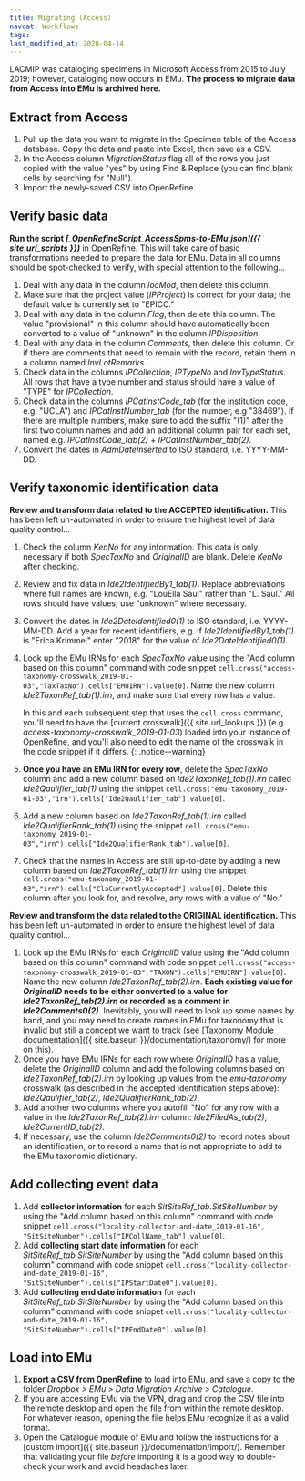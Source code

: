 ```yaml
---
title: Migrating (Access)
navcat: Workflows
tags:
last_modified_at: 2020-04-14
---
```

LACMIP was cataloging specimens in Microsoft Access from 2015 to July 2019; however, cataloging now occurs in EMu. **The process to migrate data from Access into EMu is archived here.**

## Extract from Access

1. Pull up the data you want to migrate in the Specimen table of the Access database. Copy the data and paste into Excel, then save as a CSV.
1. In the Access column *MigrationStatus* flag all of the rows you just copied with the value "yes" by using Find & Replace (you can find blank cells by searching for "Null").
1. Import the newly-saved CSV into OpenRefine.

## Verify basic data

**Run the script *[_OpenRefineScript_AccessSpms-to-EMu.json]({{ site.url_scripts }})*** in OpenRefine. This will take care of basic transformations needed to prepare the data for EMu. Data in all columns should be spot-checked to verify, with special attention to the following...

1. Deal with any data in the column *locMod*, then delete this column.
1. Make sure that the project value (*IPProject*) is correct for your data; the default value is currently set to "EPICC."
1. Deal with any data in the column *Flag*, then delete this column. The value "provisional" in this column should have automatically been converted to a value of "unknown" in the column *IPDisposition*.
1. Deal with any data in the column *Comments*, then delete this column. Or if there are comments that need to remain with the record, retain them in a column named *InvLotRemarks*.
1. Check data in the columns *IPCollection*, *IPTypeNo* and *InvTypeStatus*. All rows that have a type number and status should have a value of "TYPE" for *IPCollection*.
1. Check data in the columns *IPCatInstCode_tab* (for the institution code, e.g. "UCLA") and *IPCatInstNumber_tab* (for the number, e.g "38469"). If there are multiple numbers, make sure to add the suffix "(1)" after the first two column names and add an additional column pair for each set, named e.g. *IPCatInstCode_tab(2)* + *IPCatInstNumber_tab(2)*.
1. Convert the dates in *AdmDateInserted* to ISO standard, i.e. YYYY-MM-DD.

## Verify taxonomic identification data

**Review and transform data related to the ACCEPTED identification.** This has been left un-automated in order to ensure the highest level of data quality control...

1. Check the column *KenNo* for any information. This data is only necessary if both *SpecTaxNo* and *OriginalID* are blank. Delete *KenNo* after checking.
1. Review and fix data in *Ide2IdentifiedBy1_tab(1)*. Replace abbreviations where full names are known, e.g. "LouElla Saul" rather than "L. Saul." All rows should have values; use "unknown" where necessary.
1. Convert the dates in *Ide2DateIdentified0(1)* to ISO standard, i.e. YYYY-MM-DD. Add a year for recent identifiers, e.g. if *Ide2IdentifiedBy1_tab(1)* is "Erica Krimmel" enter "2018" for the value of *Ide2DateIdentified0(1)*.
1. Look up the EMu IRNs for each *SpecTaxNo* value using the "Add column based on this column" command with code snippet `cell.cross("access-taxonomy-crosswalk_2019-01-03","TaxTaxNo").cells["EMUIRN"].value[0]`. Name the new column *Ide2TaxonRef_tab(1).irn*, and make sure that every row has a value.

    In this and each subsequent step that uses the `cell.cross` command, you'll need to have the [current crosswalk]({{ site.url_lookups }}) (e.g. *access-taxonomy-crosswalk_2019-01-03*) loaded into your instance of OpenRefine, and you'll also need to edit the name of the crosswalk in the code snippet if it differs.
    {: .notice--warning}

1. **Once you have an EMu IRN for every row**, delete the *SpecTaxNo* column and add a new column based on *Ide2TaxonRef_tab(1).irn* called *Ide2Qaulifier_tab(1)* using the snippet `cell.cross("emu-taxonomy_2019-01-03","irn").cells["Ide2Qaulifier_tab"].value[0]`.
1. Add a new column based on *Ide2TaxonRef_tab(1).irn* called *Ide2QualifierRank_tab(1)* using the snippet `cell.cross("emu-taxonomy_2019-01-03","irn").cells["Ide2QualifierRank_tab"].value[0]`.
1. Check that the names in Access are still up-to-date by adding a new column based on *Ide2TaxonRef_tab(1).irn* using the snippet `cell.cross("emu-taxonomy_2019-01-03","irn").cells["ClaCurrentlyAccepted"].value[0]`. Delete this column after you look for, and resolve, any rows with a value of "No."

**Review and transform the data related to the ORIGINAL identification.** This has been left un-automated in order to ensure the highest level of data quality control...

1. Look up the EMu IRNs for each *OriginalID* value using the "Add column based on this column" command with code snippet `cell.cross("access-taxonomy-crosswalk_2019-01-03","TAXON").cells["EMUIRN"].value[0]`. Name the new column *Ide2TaxonRef_tab(2).irn*. **Each existing value for *OriginalID* needs to be either converted to a value for *Ide2TaxonRef_tab(2).irn* or recorded as a comment in *Ide2Comments0(2)***. Inevitably, you will need to look up some names by hand, and you may need to create names in EMu for taxonomy that is invalid but still a concept we want to track (see [Taxonomy Module documentation]({{ site.baseurl }}/documentation/taxonomy/) for more on this).
1. Once you have EMu IRNs for each row where *OriginalID* has a value, delete the *OriginalID* column and add the following columns based on *Ide2TaxonRef_tab(2).irn* by looking up values from the *emu-taxonomy* crosswalk (as described in the accepted identification steps above): *Ide2Qaulifier_tab(2)*, *Ide2QualifierRank_tab(2)*.
1. Add another two columns where you autofill "No" for any row with a value in the  *Ide2TaxonRef_tab(2).irn* column: *Ide2FiledAs_tab(2)*, *Ide2CurrentID_tab(2)*.
1. If necessary, use the column *Ide2Comments0(2)* to record notes about an identification, or to record a name that is not appropriate to add to the EMu taxonomic dictionary.

## Add collecting event data

1. Add **collector information** for each *SitSiteRef_tab.SitSiteNumber* by using the "Add column based on this column" command with code snippet `cell.cross("locality-collector-and-date_2019-01-16", "SitSiteNumber").cells["IPCollName_tab"].value[0]`.
1. Add **collecting start date information** for each *SitSiteRef_tab.SitSiteNumber* by using the "Add column based on this column" command with code snippet `cell.cross("locality-collector-and-date_2019-01-16", "SitSiteNumber").cells["IPStartDate0"].value[0]`.
1. Add **collecting end date information** for each *SitSiteRef_tab.SitSiteNumber* by using the "Add column based on this column" command with code snippet `cell.cross("locality-collector-and-date_2019-01-16", "SitSiteNumber").cells["IPEndDate0"].value[0]`.

## Load into EMu

1. **Export a CSV from OpenRefine** to load into EMu, and save a copy to the folder *Dropbox > EMu > Data Migration Archive > Catalogue*.
1. If you are accessing EMu via the VPN, drag and drop the CSV file into the remote desktop and open the file from within the remote desktop. For whatever reason, opening the file helps EMu recognize it as a valid format.
1. Open the Catalogue module of EMu and follow the instructions for a [custom import]({{ site.baseurl }}/documentation/import/). Remember that validating your file *before* importing it is a good way to double-check your work and avoid headaches later.

